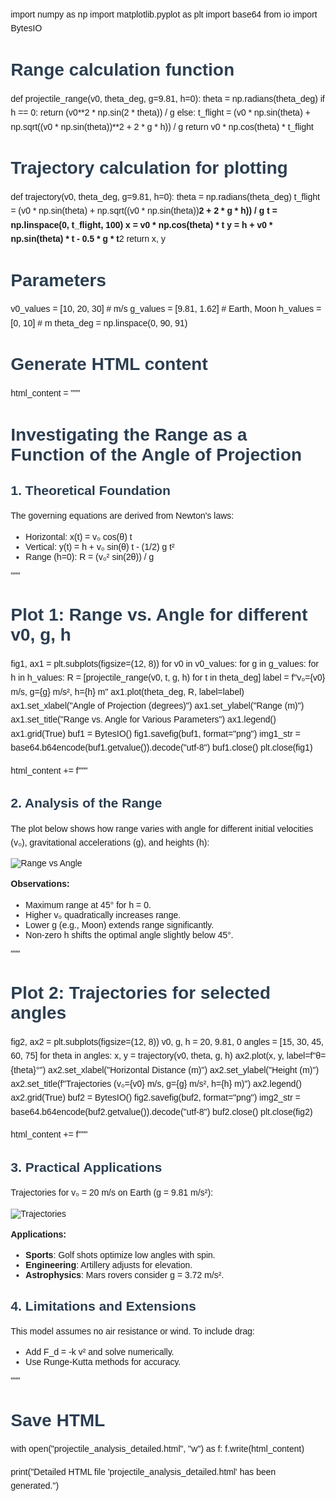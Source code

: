 import numpy as np
import matplotlib.pyplot as plt
import base64
from io import BytesIO

# Range calculation function
def projectile_range(v0, theta_deg, g=9.81, h=0):
    theta = np.radians(theta_deg)
    if h == 0:
        return (v0**2 * np.sin(2 * theta)) / g
    else:
        t_flight = (v0 * np.sin(theta) + np.sqrt((v0 * np.sin(theta))**2 + 2 * g * h)) / g
        return v0 * np.cos(theta) * t_flight

# Trajectory calculation for plotting
def trajectory(v0, theta_deg, g=9.81, h=0):
    theta = np.radians(theta_deg)
    t_flight = (v0 * np.sin(theta) + np.sqrt((v0 * np.sin(theta))**2 + 2 * g * h)) / g
    t = np.linspace(0, t_flight, 100)
    x = v0 * np.cos(theta) * t
    y = h + v0 * np.sin(theta) * t - 0.5 * g * t**2
    return x, y

# Parameters
v0_values = [10, 20, 30]  # m/s
g_values = [9.81, 1.62]   # Earth, Moon
h_values = [0, 10]        # m
theta_deg = np.linspace(0, 90, 91)

# Generate HTML content
html_content = """
<!DOCTYPE html>
<html lang="en">
<head>
    <meta charset="UTF-8">
    <title>Projectile Motion Analysis</title>
    <style>
        body {font-family: Arial, sans-serif; margin: 20px;}
        h1, h2 {color: #2c3e50;}
        img {max-width: 100%; height: auto;}
        p {line-height: 1.6;}
    </style>
</head>
<body>
    <h1>Investigating the Range as a Function of the Angle of Projection</h1>
    <h2>1. Theoretical Foundation</h2>
    <p>The governing equations are derived from Newton's laws:</p>
    <ul>
        <li>Horizontal: x(t) = v₀ cos(θ) t</li>
        <li>Vertical: y(t) = h + v₀ sin(θ) t - (1/2) g t²</li>
        <li>Range (h=0): R = (v₀² sin(2θ)) / g</li>
    </ul>
"""

# Plot 1: Range vs. Angle for different v0, g, h
fig1, ax1 = plt.subplots(figsize=(12, 8))
for v0 in v0_values:
    for g in g_values:
        for h in h_values:
            R = [projectile_range(v0, t, g, h) for t in theta_deg]
            label = f"v₀={v0} m/s, g={g} m/s², h={h} m"
            ax1.plot(theta_deg, R, label=label)
ax1.set_xlabel("Angle of Projection (degrees)")
ax1.set_ylabel("Range (m)")
ax1.set_title("Range vs. Angle for Various Parameters")
ax1.legend()
ax1.grid(True)
buf1 = BytesIO()
fig1.savefig(buf1, format="png")
img1_str = base64.b64encode(buf1.getvalue()).decode("utf-8")
buf1.close()
plt.close(fig1)

html_content += f"""
    <h2>2. Analysis of the Range</h2>
    <p>The plot below shows how range varies with angle for different initial velocities (v₀), gravitational accelerations (g), and heights (h):</p>
    <img src="data:image/png;base64,{img1_str}" alt="Range vs Angle">
    <p><b>Observations:</b></p>
    <ul>
        <li>Maximum range at 45° for h = 0.</li>
        <li>Higher v₀ quadratically increases range.</li>
        <li>Lower g (e.g., Moon) extends range significantly.</li>
        <li>Non-zero h shifts the optimal angle slightly below 45°.</li>
    </ul>
"""

# Plot 2: Trajectories for selected angles
fig2, ax2 = plt.subplots(figsize=(12, 8))
v0, g, h = 20, 9.81, 0
angles = [15, 30, 45, 60, 75]
for theta in angles:
    x, y = trajectory(v0, theta, g, h)
    ax2.plot(x, y, label=f"θ={theta}°")
ax2.set_xlabel("Horizontal Distance (m)")
ax2.set_ylabel("Height (m)")
ax2.set_title(f"Trajectories (v₀={v0} m/s, g={g} m/s², h={h} m)")
ax2.legend()
ax2.grid(True)
buf2 = BytesIO()
fig2.savefig(buf2, format="png")
img2_str = base64.b64encode(buf2.getvalue()).decode("utf-8")
buf2.close()
plt.close(fig2)

html_content += f"""
    <h2>3. Practical Applications</h2>
    <p>Trajectories for v₀ = 20 m/s on Earth (g = 9.81 m/s²):</p>
    <img src="data:image/png;base64,{img2_str}" alt="Trajectories">
    <p><b>Applications:</b></p>
    <ul>
        <li><b>Sports</b>: Golf shots optimize low angles with spin.</li>
        <li><b>Engineering</b>: Artillery adjusts for elevation.</li>
        <li><b>Astrophysics</b>: Mars rovers consider g = 3.72 m/s².</li>
    </ul>
    <h2>4. Limitations and Extensions</h2>
    <p>This model assumes no air resistance or wind. To include drag:</p>
    <ul>
        <li>Add F_d = -k v² and solve numerically.</li>
        <li>Use Runge-Kutta methods for accuracy.</li>
    </ul>
</body>
</html>
"""

# Save HTML
with open("projectile_analysis_detailed.html", "w") as f:
    f.write(html_content)

print("Detailed HTML file 'projectile_analysis_detailed.html' has been generated.")















